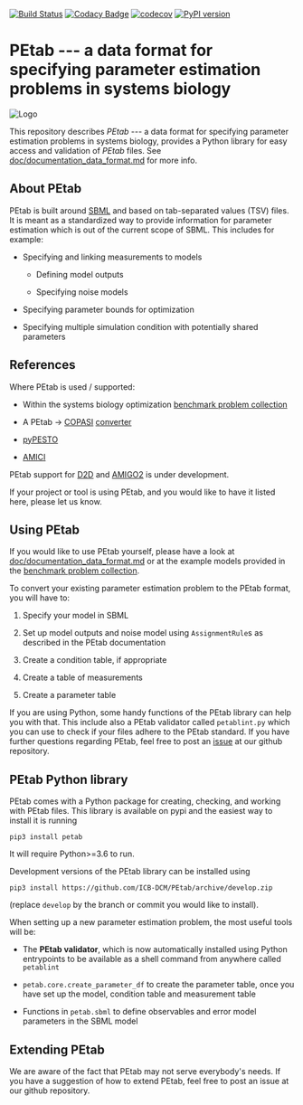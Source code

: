 [![Build Status](https://travis-ci.com/ICB-DCM/PEtab.svg?branch=master)](https://travis-ci.com/ICB-DCM/PEtab)
[![Codacy Badge](https://api.codacy.com/project/badge/Grade/c1e34bb9ade14fe6bce54199be18535c)](https://www.codacy.com/app/dweindl/PEtab?utm_source=github.com&amp;utm_medium=referral&amp;utm_content=ICB-DCM/PEtab&amp;utm_campaign=Badge_Grade)
[![codecov](https://codecov.io/gh/ICB-DCM/PEtab/branch/master/graph/badge.svg)](https://codecov.io/gh/ICB-DCM/PEtab)
[![PyPI version](https://badge.fury.io/py/petab.svg)](https://badge.fury.io/py/petab)


# PEtab --- a data format for specifying parameter estimation problems in systems biology

![Logo](doc/logo/PEtab.png)

This repository describes *PEtab* --- a data format for specifying parameter 
estimation problems in systems biology, provides a Python library for easy 
access and validation of *PEtab* files. See 
[doc/documentation_data_format.md](doc/documentation_data_format.md) for more 
info.

## About PEtab

PEtab is built around [SBML](http://sbml.org/) and based on tab-separated values 
(TSV) files. It is meant as a standardized way to provide information for 
parameter estimation which is out of the current scope of SBML. This includes
for example:

  - Specifying and linking measurements to models

    - Defining model outputs

    - Specifying noise models

  - Specifying parameter bounds for optimization

  - Specifying multiple simulation condition with potentially shared parameters
 
## References

Where PEtab is used / supported:

  - Within the systems biology optimization 
    [benchmark problem collection](https://github.com/LeonardSchmiester/Benchmark-Models)

  - A PEtab -> [COPASI](http://copasi.org/)
    [converter](https://github.com/copasi/python-petab-importer)

  - [pyPESTO](https://github.com/ICB-DCM/pyPESTO/)

  - [AMICI](https://github.com/ICB-DCM/AMICI/)

PEtab support for [D2D](https://github.com/Data2Dynamics/d2d/) and
[AMIGO2](https://sites.google.com/site/amigo2toolbox/) is under development.

If your project or tool is using PEtab, and you would like to have it listed
here, please let us know.

## Using PEtab

If you would like to use PEtab yourself, please have a look at 
[doc/documentation_data_format.md](doc/documentation_data_format.md) or at
the example models provided in the 
[benchmark problem collection](https://github.com/LoosC/Benchmark-Models).

To convert your existing parameter estimation problem to the PEtab format, you 
will have to:

1. Specify your model in SBML

1. Set up model outputs and noise model using `AssignmentRule`s as described in 
  the PEtab documentation

1. Create a condition table, if appropriate

1. Create a table of measurements

1. Create a parameter table

If you are using Python, some handy functions of the PEtab library can help 
you with that. This include also a PEtab validator called `petablint.py` which
you can use to check if your files adhere to the PEtab standard. If you have 
further questions regarding PEtab, feel free to post an 
[issue](https://github.com/ICB-DCM/PEtab/issues) at our github repository.

## PEtab Python library

PEtab comes with a Python package for creating, checking, and working with 
PEtab files. This library is available on pypi and the easiest way to install 
it is running

    pip3 install petab
    
It will require Python>=3.6 to run.

Development versions of the PEtab library can be installed using

    pip3 install https://github.com/ICB-DCM/PEtab/archive/develop.zip

(replace `develop` by the branch or commit you would like to install).

When setting up a new parameter estimation problem, the most useful tools will
be:

  - The **PEtab validator**, which is now automatically installed using Python
    entrypoints to be available as a shell command from anywhere called
    `petablint`

  - `petab.core.create_parameter_df` to create the parameter table, once you
    have set up the model, condition table and measurement table

  - Functions in `petab.sbml` to define observables and error model parameters
    in the SBML model

## Extending PEtab

We are aware of the fact that PEtab may not serve everybody's needs. If you 
have a suggestion of how to extend PEtab, feel free to post an issue at our 
github repository.
